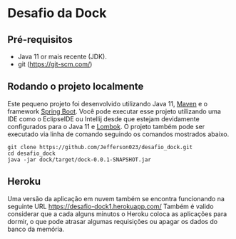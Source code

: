 # Desafio da Dock

## Pré-requisitos
* Java 11 or mais recente (JDK).
* git (https://git-scm.com/)

## Rodando o projeto localmente
Este pequeno projeto foi desenvolvido utilizando Java 11, [Maven](https://spring.io/guides/gs/maven/) e o framework [Spring Boot](https://spring.io/guides/gs/spring-boot). 
Você pode executar esse projeto utilizando uma IDE como o EclipseIDE ou Intellij desde que estejam devidamente configurados para o Java 11 e [Lombok](https://projectlombok.org/). O projeto também pode ser executado via linha de comando seguindo os comandos mostrados abaixo. 

```
git clone https://github.com/Jefferson023/desafio_dock.git
cd desafio_dock
java -jar dock/target/dock-0.0.1-SNAPSHOT.jar
```
## Heroku
Uma versão da aplicação em nuvem também se encontra funcionando na seguinte URL https://desafio-dock1.herokuapp.com/ 
Também é valido considerar que a cada alguns minutos o Heroku coloca as aplicações para dormir, o que pode atrasar algumas requisições ou apagar os dados do banco da memória. 

